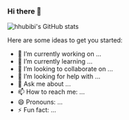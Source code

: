 ### Hi there 👋
![hhubibi's GitHub stats](https://github-readme-stats.vercel.app/api?username=hhubibi&show_icons=true&theme=radical)


<!-- **hhubibi/hhubibi** is a ✨ _special_ ✨ repository because its `README.md` (this file) appears on your GitHub profile. -->

Here are some ideas to get you started:

- 🔭 I’m currently working on ...
- 🌱 I’m currently learning ...
- 👯 I’m looking to collaborate on ...
- 🤔 I’m looking for help with ...
- 💬 Ask me about ...
- 📫 How to reach me: ...
- 😄 Pronouns: ...
- ⚡ Fun fact: ...
